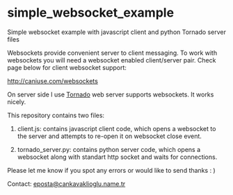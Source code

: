 simple_websocket_example
========================

Simple websocket example with javascript client and python Tornado server files

Websockets provide convenient server to client messaging. To work with websockets you will need a websocket enabled client/server pair. Check page below for client websocket support:

http://caniuse.com/websockets

On server side I use [Tornado](http://www.tornadoweb.org/) web server supports websockets. It works nicely.

This repository contains two files:

1. client.js: contains javascript client code, which opens a websocket to the server and attempts to re-open it on websocket close event.

2. tornado_server.py: contains python server code, which opens a websocket along with standart http socket and waits for connections.

Please let me know if you spot any errors or would like to send thanks : )

Contact: eposta@cankavaklioglu.name.tr